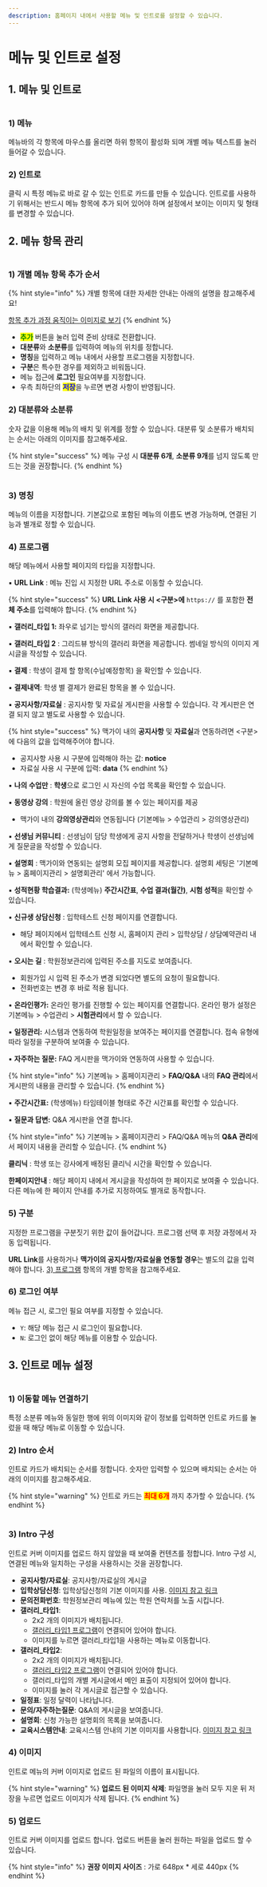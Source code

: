 ```yaml
---
description: 홈페이지 내에서 사용할 메뉴 및 인트로를 설정할 수 있습니다.
---
```


# 메뉴 및 인트로 설정

## 1. 메뉴 및 인트로

<figure><img src="../../.gitbook/assets/메뉴 및 인트로.png" alt=""><figcaption></figcaption></figure>

### 1) 메뉴

메뉴바의 각 항목에 마우스를 올리면 하위 항목이 활성화 되며 개별 메뉴 텍스트를 눌러 들어갈 수 있습니다.

### 2) 인트로

클릭 시 특정 메뉴로 바로 갈 수 있는 인트로 카드를 만들 수 있습니다. 인트로를 사용하기 위해서는 반드시 메뉴 항목에 추가 되어 있어야 하며 설정에서 보이는 이미지 및 형태를 변경할 수 있습니다.

## 2. 메뉴 항목 관리

<figure><img src="../../.gitbook/assets/메뉴 설정_1.png" alt=""><figcaption></figcaption></figure>

### 1) 개별 메뉴 항목 추가 순서

{% hint style="info" %}
개별 항목에 대한 자세한 안내는 아래의 설명을 참고해주세요!

[항목 추가 과정 움직이는 이미지로 보기](https://imgur.com/a/7mW9BTP)
{% endhint %}

* <mark style="color:green;">**추가**</mark> 버튼을 눌러 입력 준비 상태로 전환합니다.
* **대분류**와 **소분류**를 입력하여 메뉴의 위치를 정합니다.
* **명칭**을 입력하고 메뉴 내에서 사용할 프로그램을 지정합니다.
* **구분**은 특수한 경우를 제외하고 비워둡니다.
* 메뉴 접근에 **로그인** 필요여부를 지정합니다.
* 우측 최하단의 <mark style="color:blue;">**저장**</mark>을 누르면 변경 사항이 반영됩니다.

### 2) 대분류와 소분류

숫자 값을 이용해 메뉴의 배치 및 위계를 정할 수 있습니다. 대분류 및 소분류가 배치되는 순서는 아래의 이미지를 참고해주세요.

{% hint style="success" %}
메뉴 구성 시 **대분류 6개**, **소분류 9개**를 넘지 않도록 만드는 것을 권장합니다.
{% endhint %}

<figure><img src="../../.gitbook/assets/대분류 및 소분류.png" alt=""><figcaption></figcaption></figure>

### 3) 명칭

메뉴의 이름을 지정합니다. 기본값으로 포함된 메뉴의 이름도 변경 가능하며, 연결된 기능과 별개로 정할 수 있습니다.

### 4) 프로그램

해당 메뉴에서 사용할 페이지의 타입을 지정합니다.

▪️ **URL Link** : 메뉴 진입 시 지정한 URL 주소로 이동할 수 있습니다.

{% hint style="success" %}
**URL Link 사용 시 <구분>에** `https://` 를 포함한 **전체 주소**를 입력해야 합니다.
{% endhint %}

▪️ **갤러리\_타입 1:** 좌우로 넘기는 방식의 갤러리 화면을 제공합니다.

▪️ **갤러리\_타입 2** : 그리드뷰 방식의 갤러리 화면을 제공합니다. 썸네일 방식의 이미지 게시글을 작성할 수 있습니다.

▪️ **결제** : 학생이 결제 할 항목(수납예정항목) 을 확인할 수 있습니다.

▪️ **결제내역**: 학생 별 결제가 완료된 항목을 볼 수 있습니다.

▪️ **공지사항/자료실** : 공지사항 및 자료실 게시판을 사용할 수 있습니다. 각 게시판은 연결 되지 않고 별도로 사용할 수 있습니다.

{% hint style="success" %}
맥가이 내의 **공지사항** 및 **자료실**과 연동하려면 <구분>에 다음의 값을 입력해주어야 합니다.

* 공지사항 사용 시 구분에 입력해야 하는 값: **notice**
* 자료실 사용 시 구분에 입력: **data**
{% endhint %}

▪️ **나의 수업만** : **학생**으로 로그인 시 자신의 수업 목록을 확인할 수 있습니다.

▪️ **동영상 강의** : 학원에 올린 영상 강의를 볼 수 있는 페이지를 제공

* 맥가이 내의 **강의영상관리**와 연동됩니다 (기본메뉴 > 수업관리 > 강의영상관리)

▪️ **선생님 커뮤니티** : 선생님이 담당 학생에게 공지 사항을 전달하거나 학생이 선생님에게 질문글을 작성할 수 있습니다.

▪️ **설명회** : 맥가이와 연동되는 설명회 모집 페이지를 제공합니다. 설명회 세팅은 '기본메뉴 > 홈페이지관리 > 설명회관리' 에서 가능합니다.

▪️ **성적현황 학습결과:** (학생메뉴) **주간시간표**, **수업 결과(월간)**, **시험 성적**을 확인할 수 있습니다.

▪️ **신규생 상담신청** : 입학테스트 신청 페이지를 연결합니다.

* 해당 페이지에서 입학테스트 신청 시, 홈페이지 관리 > 입학상담 / 상담예약관리 내에서 확인할 수 있습니다.

▪️ **오시는 길** : 학원정보관리에 입력된 주소를 지도로 보여줍니다.

* 회원가입 시 입력 된 주소가 변경 되었다면 별도의 요청이 필요합니다.
* 전화번호는 변경 후 바로 적용 됩니다.

▪️ **온라인평가:** 온라인 평가를 진행할 수 있는 페이지를 연결합니다. 온라인 평가 설정은 기본메뉴 > 수업관리 > **시험관리**에서 할 수 있습니다.

▪️ **일정관리:** 시스템과 연동하여 학원일정을 보여주는 페이지를 연결합니다. 접속 유형에 따라 일정을 구분하여 보여줄 수 있습니다.

▪️ **자주하는 질문:** FAQ 게시판을 맥가이와 연동하여 사용할 수 있습니다.

{% hint style="info" %}
기본메뉴 > 홈페이지관리 > **FAQ/Q\&A** 내의 **FAQ 관리**에서 게시판의 내용을 관리할 수 있습니다.
{% endhint %}

▪️ **주간시간표:** (학생메뉴) 타임테이블 형태로 주간 시간표를 확인할 수 있습니다.

▪️ **질문과 답변:** Q\&A 게시판을 연결 합니다.

{% hint style="info" %}
기본메뉴 > 홈페이지관리 > FAQ/Q\&A 메뉴의 **Q\&A 관리**에서 페이지 내용을 관리할 수 있습니다.
{% endhint %}

**클리닉** : 학생 또는 강사에게 배정된 클리닉 시간을 확인할 수 있습니다.

**한페이지안내** : 해당 페이지 내에서 게시글을 작성하여 한 페이지로 보여줄 수 있습니다. 다른 메뉴에 한 페이지 안내를 추가로 지정하여도 별개로 동작합니다.

### 5) 구분

지정한 프로그램을 구분짓기 위한 값이 들어갑니다. 프로그램 선택 후 저장 과정에서 자동 입력됩니다.&#x20;

**URL Link**를 사용하거나 **맥가이의 공지사항/자료실을 연동할 경우**는 별도의 값을 입력해야 합니다. [3) 프로그램](menu.md#3) 항목의 개별 항목을 참고해주세요.

### 6) 로그인 여부

메뉴 접근 시, 로그인 필요 여부를 지정할 수 있습니다.

* `Y`: 해당 메뉴 접근 시 로그인이 필요합니다.
* `N`: 로그인 없이 해당 메뉴를 이용할 수 있습니다.

## 3. 인트로 메뉴 설정

<figure><img src="../../.gitbook/assets/인트로 메뉴 설정.png" alt=""><figcaption></figcaption></figure>

### 1) 이동할 메뉴 연결하기

특정 소분류 메뉴와 동일한 행에 위의 이미지와 같이 정보를 입력하면 인트로 카드를 눌렀을 때 해당 메뉴로 이동할 수 있습니다.

### 2) Intro 순서

인트로 카드가 배치되는 순서를 정합니다. 숫자만 입력할 수 있으며 배치되는 순서는 아래의 이미지를 참고해주세요.

{% hint style="warning" %}
인트로 카드는 <mark style="color:red;">**최대 6개**</mark> 까지 추가할 수 있습니다.
{% endhint %}

<figure><img src="../../.gitbook/assets/인트로 순서.png" alt=""><figcaption></figcaption></figure>

### 3) Intro 구성

인트로 커버 이미지를 업로드 하지 않았을 때 보여줄 컨텐츠를 정합니다. Intro 구성 시, 연결된 메뉴와 일치하는 구성을 사용하시는 것을 권장합니다.

* **공지사항/자료실**: 공지사항/자료실의 게시글
* **입학상담신청**: 입학상담신청의 기본 이미지를 사용. [이미지 참고 링크](https://imgur.com/a/TgPplvE)
* **문의전화번호**: 학원정보관리 메뉴에 있는 학원 연락처를 노출 시킵니다.
* **갤러리\_타입1**:&#x20;
  * 2x2 개의 이미지가 배치됩니다.
  * [갤러리\_타입1 프로그램](menu.md#4)이 연결되어 있어야 합니다.
  * 이미지를 누르면 갤러리\_타입1을 사용하는 메뉴로 이동합니다.
* **갤러리\_타입2**:&#x20;
  * 2x2 개의 이미지가 배치됩니다.
  * [갤러리\_타입2 프로그램](menu.md#4)이 연결되어 있어야 합니다.
  * 갤러리\_타입의 개별 게시글에서 메인 표출이 지정되어 있어야 합니다.
  * 이미지를 눌러 각 게시글로 접근할 수 있습니다.
* **일정표**: 일정 달력이 나타납니다.
* **문의/자주하는질문**: Q\&A의 게시글을 보여줍니다.
* **설명회**: 신청 가능한 설명회의 목록을 보여줍니다.
* **교육시스템안내**: 교육시스템 안내의 기본 이미지를 사용합니다. [이미지 참고 링크](https://imgur.com/a/8NAEjJ9)

### 4) 이미지

인트로 메뉴의 커버 이미지로 업로드 된 파일의 이름이 표시됩니다.

{% hint style="warning" %}
**업로드 된 이미지 삭제**: 파일명을 눌러 모두 지운 뒤 저장을 누르면 업로드 이미지가 삭제 됩니다.
{% endhint %}

### 5) 업로드

인트로 커버 이미지를 업로드 합니다. 업로드 버튼을 눌러 원하는 파일을 업로드 할 수 있습니다.

{% hint style="info" %}
**권장 이미지 사이즈** : 가로 648px \* 세로 440px
{% endhint %}

